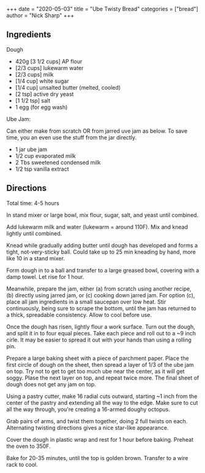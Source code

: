 +++
date = "2020-05-03"
title = "Ube Twisty Bread"
categories = ["bread"]
author = "Nick Sharp"
+++

## Ingredients

Dough

- 420g [3 1/2 cups] AP flour
- [2/3 cups] lukewarm water
- [2/3 cups] milk
- [1/4 cup] white sugar
- [1/4 cup] unsalted butter (melted, cooled)
- [2 tsp] active dry yeast
- [1 1/2 tsp] salt
- 1 egg (for egg wash)

Ube Jam:

Can either make from scratch OR from jarred uve jam as below. To save time, you an even use the stuff from the jar directly.

- 1 jar ube jam
- 1/2 cup evaporated milk
- 2 Tbs sweetened condensed milk
- 1/2 tsp vanilla extract

## Directions

Total time: 4-5 hours


In stand mixer or large bowl, mix flour, sugar, salt, and yeast until combined.

Add lukewarm milk and water (lukewarm = around 110F). Mix and knead lightly until combined.

Knead while gradually adding butter until dough has developed and forms a tight, not-very-sticky ball. Could take up to 25 min kneading by hand, more like 10 in a stand mixer.

Form dough in to a ball and transfer to a large greased bowl, covering with a damp towel. Let rise for 1 hour.

Meanwhile, prepare the jam, either (a) from scratch using another recipe, (b) directly using jarred jam, or (c) cooking down jarred jam. For option (c), place all jam ingredients in a small saucepan over low heat. Stir continuously, being sure to scrape the bottom, until the jam has returned to a thick, spreadable consistency. Allow to cool before use.

Once the dough has risen, lightly flour a work surface. Turn out the dough, and split it in to four equal pieces. Take each piece and roll out to a ~9 inch cirle. It may be easier to spread it out with your hands than using a rolling pin.

Prepare a large baking sheet with a piece of parchment paper. Place the first circle of dough on the sheet, then spread a layer of 1/3 of the ube jam on top. Try not to get to get too much ube near the center, as it will get soggy. Plase the next layer on top, and repeat twice more. The final sheet of dough does not get any jam on top.

Using a pastry cutter, make 16 radial cuts outward, starting ~1 inch from the center of the pastry and extending all the way to the edge. Make sure to cut all the way through, you're creating a 16-armed doughy octopus.

Grab pairs of arms, and twist them together, doing 2 full twists on each. Alternating twisting directions gives a nice star-like appearance.

Cover the dough in plastic wrap and rest for 1 hour before baking. Preheat the oven to 350F.

Bake for 20-35 minutes, until the top is golden brown. Transfer to a wire rack to cool.

